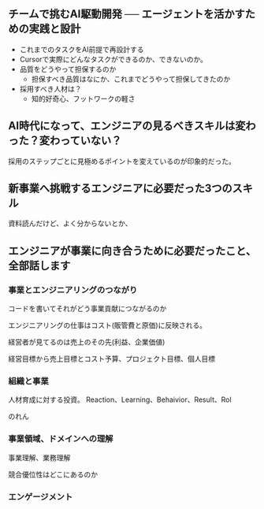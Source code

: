## チームで挑むAI駆動開発 ── エージェントを活かすための実践と設計

*   これまでのタスクをAI前提で再設計する
*   Cursorで実際にどんなタスクができるのか、できないのか。
*   品質をどうやって担保するのか
    *   担保すべき品質はなにか、これまでどうやって担保してきたのか
*   採用すべき人材は？
    *   知的好奇心、フットワークの軽さ   

## AI時代になって、エンジニアの見るべきスキルは変わった？変わっていない？

採用のステップごとに見極めるポイントを変えているのが印象的だった。

## 新事業へ挑戦するエンジニアに必要だった3つのスキル

資料読んだけど、よく分からないとか、

## エンジニアが事業に向き合うために必要だったこと、全部話します

### 事業とエンジニアリングのつながり

コードを書いてそれがどう事業貢献につながるのか

エンジニアリングの仕事はコスト(販管費と原価)に反映される。

経営者が見てるのは売上のその先(利益、企業価値)

経営目標から売上目標とコスト予算、プロジェクト目標、個人目標

### 組織と事業

人材育成に対する投資。
Reaction、Learning、Behaivior、Result、Rol

のれん

### 事業領域、ドメインへの理解

事業理解、業務理解

競合優位性はどこにあるのか

### エンゲージメント

